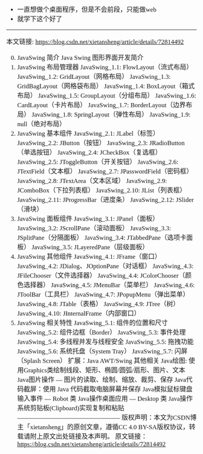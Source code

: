 <span  style="font-family: Simsun,serif; font-size: 17px; ">

- 一直想做个桌面程序，但是不会前段，只能做web
- 就学下这个好了

---

本文链接: https://blog.csdn.net/xietansheng/article/details/72814492

0. JavaSwing 简介
Java Swing 图形界面开发简介
1. JavaSwing 布局管理器
JavaSwing_1.1: FlowLayout（流式布局）
JavaSwing_1.2: GridLayout（网格布局）
JavaSwing_1.3: GridBagLayout（网格袋布局）
JavaSwing_1.4: BoxLayout（箱式布局）
JavaSwing_1.5: GroupLayout（分组布局）
JavaSwing_1.6: CardLayout（卡片布局）
JavaSwing_1.7: BorderLayout（边界布局）
JavaSwing_1.8: SpringLayout（弹性布局）
JavaSwing_1.9: null（绝对布局）
2. JavaSwing 基本组件
JavaSwing_2.1: JLabel（标签）
JavaSwing_2.2: JButton（按钮）
JavaSwing_2.3: JRadioButton（单选按钮）
JavaSwing_2.4: JCheckBox（复选框）
JavaSwing_2.5: JToggleButton（开关按钮）
JavaSwing_2.6: JTextField（文本框）
JavaSwing_2.7: JPasswordField（密码框）
JavaSwing_2.8: JTextArea（文本区域）
JavaSwing_2.9: JComboBox（下拉列表框）
JavaSwing_2.10: JList（列表框）
JavaSwing_2.11: JProgressBar（进度条）
JavaSwing_2.12: JSlider（滑块）
3. JavaSwing 面板组件
JavaSwing_3.1: JPanel（面板）
JavaSwing_3.2: JScrollPane（滚动面板）
JavaSwing_3.3: JSplitPane（分隔面板）
JavaSwing_3.4: JTabbedPane（选项卡面板）
JavaSwing_3.5: JLayeredPane（层级面板）
4. JavaSwing 其他组件
JavaSwing_4.1: JFrame（窗口）
JavaSwing_4.2: JDialog、JOptionPane（对话框）
JavaSwing_4.3: JFileChooser（文件选择器）
JavaSwing_4.4: JColorChooser（颜色选择器）
JavaSwing_4.5: JMenuBar（菜单栏）
JavaSwing_4.6: JToolBar（工具栏）
JavaSwing_4.7: JPopupMenu（弹出菜单）
JavaSwing_4.8: JTable（表格）
JavaSwing_4.9: JTree（树）
JavaSwing_4.10: JInternalFrame（内部窗口）
5. JavaSwing 相关特性
JavaSwing_5.1: 组件的位置和尺寸
JavaSwing_5.2: 组件边框（Border）
JavaSwing_5.3: 事件处理
JavaSwing_5.4: 多线程并发与线程安全
JavaSwing_5.5: 拖拽功能
JavaSwing_5.6: 系统托盘（System Tray）
JavaSwing_5.7: 闪屏（Splash Screen）
扩展：Java AWT/Swing 其他相关
Java绘图: 使用Graphics类绘制线段、矩形、椭圆/圆弧/扇形、图片、文本
Java图片操作 — 图片的读取、绘制、缩放、裁剪、保存
Java代码截屏：使用 Java 代码截取电脑屏幕并保存
Java模拟鼠标键盘输入事件 — Robot 类
Java操作桌面应用 — Desktop 类
Java操作系统剪贴板(Clipboard)实现复制和粘贴
————————————————
版权声明：本文为CSDN博主「xietansheng」的原创文章，遵循CC 4.0 BY-SA版权协议，转载请附上原文出处链接及本声明。
原文链接：https://blog.csdn.net/xietansheng/article/details/72814492

</span>